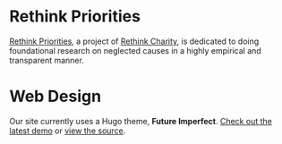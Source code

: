 # Rethink Priorities

[Rethink Priorities](http://rethinkpriorities.org/), a project of [Rethink Charity](https://rtcharity.org/), is dedicated to doing foundational research on neglected causes in a highly empirical and transparent manner.

# Web Design

Our site currently uses a Hugo theme, **Future Imperfect**. [Check out the latest demo](https://themes.gohugo.io/theme/future-imperfect/) or [view the source](https://github.com/jpescador/hugo-future-imperfect).